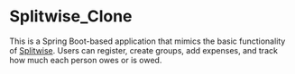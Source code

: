 # Splitwise_Clone
This is a Spring Boot-based application that mimics the basic functionality of [Splitwise](https://www.splitwise.com). Users can register, create groups, add expenses, and track how much each person owes or is owed.
